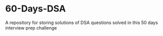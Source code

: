 # 60-Days-DSA
A repository for storing solutions of DSA questions solved in this 50 days interview prep challenge
